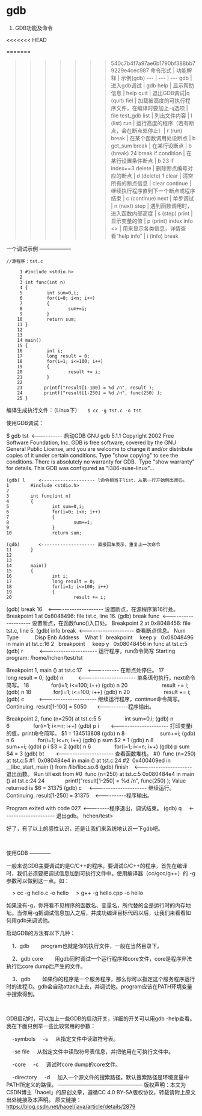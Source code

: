 # gdb

1. GDB功能及命令

<<<<<<< HEAD

=======
>>>>>>> 540c7b4f7a97ae6b1790bf388bb79229e4cec987
命令形式 | 功能解释 | 示例(gdb)
--- | --- | ---
gdb | 进入gdb调试 | gdb
help | 显示帮助信息 | help
quit | 退出GDB调试|q (quit)
fiel <filename> | 加载被高度的可执行程序文件，在编译时要加上`-g`选项 | file test_gdb
list | 列出文件内容 | l (list)
run | 运行高度的程序（若有断点，会在断点处停止）| r (run)
break <function name> | 在某个函数调用处设断点 | b get_sum
break <line number> | 在某行设断点 | b (break) 24
break <line number> if condition | 在某行设置条件断点 | b 23 if index==3
delete <break number> | 删除断点编号对应的断点 | d (delete) 1
clear | 清空所有的断点信息 | clear
continue | 继续执行程序直到下一个断点或程序结束 | c (continue)
next | 单步调试 | n (next)
step | 遇到函数调用时，进入函数内部高度 | s (step)
print <value> | 显示变量的值 | p (print) index
info <> | 用来显示各类信息，详情查看“help info” | i (info) break


一个调试示例
——————
```
//源程序：tst.c

     1 #include <stdio.h>
     2
     3 int func(int n)
     4 {
     5         int sum=0,i;
     6         for(i=0; i<n; i++)
     7         {
     8                 sum+=i;
     9         }
    10         return sum;
    11 }
    12
    13
    14 main()
    15 {
    16         int i;
    17         long result = 0;
    18         for(i=1; i<=100; i++)
    19         {
    20                 result += i;
    21         }
    22
    23        printf("result[1-100] = %d /n", result );
    24        printf("result[1-250] = %d /n", func(250) );
    25 }
```

编译生成执行文件：（Linux下）
    ```$ cc -g tst.c -o tst```
  

使用GDB调试：

$ gdb tst  <---------- 启动GDB
GNU gdb 5.1.1
Copyright 2002 Free Software Foundation, Inc.
GDB is free software, covered by the GNU General Public License, and you are
welcome to change it and/or distribute copies of it under certain conditions.
Type "show copying" to see the conditions.
There is absolutely no warranty for GDB.  Type "show warranty" for details.
This GDB was configured as "i386-suse-linux"...

```
(gdb) l     <-------------------- l命令相当于list，从第一行开始例出原码。
1        #include <stdio.h>
2
3        int func(int n)
4        {
5                int sum=0,i;
6                for(i=0; i<n; i++)
7                {
8                        sum+=i;
9                }
10               return sum;
```

```
(gdb)       <-------------------- 直接回车表示，重复上一次命令
11       }
12
13
14       main()
15       {
16               int i;
17               long result = 0;
18               for(i=1; i<=100; i++)
19               {
20                       result += i;   
```

(gdb) break 16    <-------------------- 设置断点，在源程序第16行处。
Breakpoint 1 at 0x8048496: file tst.c, line 16.
(gdb) break func  <-------------------- 设置断点，在函数func()入口处。
Breakpoint 2 at 0x8048456: file tst.c, line 5.
(gdb) info break  <-------------------- 查看断点信息。
Num Type           Disp Enb Address    What
1   breakpoint     keep y   0x08048496 in main at tst.c:16
2   breakpoint     keep y   0x08048456 in func at tst.c:5
(gdb) r           <--------------------- 运行程序，run命令简写
Starting program: /home/hchen/test/tst

Breakpoint 1, main () at tst.c:17    <---------- 在断点处停住。
17               long result = 0;
(gdb) n          <--------------------- 单条语句执行，next命令简写。
18               for(i=1; i<=100; i++)
(gdb) n
20                       result += i;
(gdb) n
18               for(i=1; i<=100; i++)
(gdb) n
20                       result += i;
(gdb) c          <--------------------- 继续运行程序，continue命令简写。
Continuing.
result[1-100] = 5050       <----------程序输出。

Breakpoint 2, func (n=250) at tst.c:5
5                int sum=0,i;
(gdb) n
6                for(i=1; i<=n; i++)
(gdb) p i        <--------------------- 打印变量i的值，print命令简写。
$1 = 134513808
(gdb) n
8                        sum+=i;
(gdb) n
6                for(i=1; i<=n; i++)
(gdb) p sum
$2 = 1
(gdb) n
8                        sum+=i;
(gdb) p i
$3 = 2
(gdb) n
6                for(i=1; i<=n; i++)
(gdb) p sum
$4 = 3
(gdb) bt        <--------------------- 查看函数堆栈。
#0  func (n=250) at tst.c:5
#1  0x080484e4 in main () at tst.c:24
#2  0x400409ed in __libc_start_main () from /lib/libc.so.6
(gdb) finish    <--------------------- 退出函数。
Run till exit from #0  func (n=250) at tst.c:5
0x080484e4 in main () at tst.c:24
24              printf("result[1-250] = %d /n", func(250) );
Value returned is $6 = 31375
(gdb) c     <--------------------- 继续运行。
Continuing.
result[1-250] = 31375    <----------程序输出。

Program exited with code 027. <--------程序退出，调试结束。
(gdb) q     <--------------------- 退出gdb。
hchen/test>

好了，有了以上的感性认识，还是让我们来系统地认识一下gdb吧。

 


使用GDB
————

一般来说GDB主要调试的是C/C++的程序。要调试C/C++的程序，首先在编译时，我们必须要把调试信息加到可执行文件中。使用编译器（cc/gcc/g++）的 -g 参数可以做到这一点。如：

    > cc -g hello.c -o hello
    > g++ -g hello.cpp -o hello

如果没有-g，你将看不见程序的函数名、变量名，所代替的全是运行时的内存地址。当你用-g把调试信息加入之后，并成功编译目标代码以后，让我们来看看如何用gdb来调试他。

启动GDB的方法有以下几种：

    1、gdb <program>
       program也就是你的执行文件，一般在当然目录下。

    2、gdb <program> core
       用gdb同时调试一个运行程序和core文件，core是程序非法执行后core dump后产生的文件。

    3、gdb <program> <PID>
       如果你的程序是一个服务程序，那么你可以指定这个服务程序运行时的进程ID。gdb会自动attach上去，并调试他。program应该在PATH环境变量中搜索得到。

 

GDB启动时，可以加上一些GDB的启动开关，详细的开关可以用gdb -help查看。我在下面只例举一些比较常用的参数：

    -symbols <file>
    -s <file>
    从指定文件中读取符号表。

    -se file
    从指定文件中读取符号表信息，并把他用在可执行文件中。

    -core <file>
    -c <file>
    调试时core dump的core文件。

    -directory <directory>
    -d <directory>
    加入一个源文件的搜索路径。默认搜索路径是环境变量中PATH所定义的路径。
————————————————
版权声明：本文为CSDN博主「haoel」的原创文章，遵循CC 4.0 BY-SA版权协议，转载请附上原文出处链接及本声明。
原文链接：https://blog.csdn.net/haoel/java/article/details/2879
